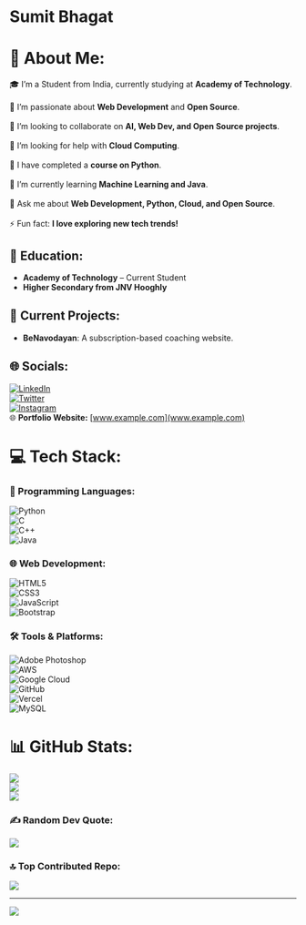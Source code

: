 # Sumit Bhagat
# 💫 About Me:
🎓 I’m a Student from India, currently studying at **Academy of Technology**.<br>  
🔭 I’m passionate about **Web Development** and **Open Source**.<br>  
👯 I’m looking to collaborate on **AI, Web Dev, and Open Source projects**.<br>  
🤝 I’m looking for help with **Cloud Computing**.<br>  
🚀 I have completed a **course on Python**.<br>  
🌱 I’m currently learning **Machine Learning and Java**.<br>  
💬 Ask me about **Web Development, Python, Cloud, and Open Source**.<br>  
⚡ Fun fact: **I love exploring new tech trends!**  

## 🏫 Education:
- **Academy of Technology** – Current Student  
- **Higher Secondary from JNV Hooghly**  

## 🚀 Current Projects:
- **BeNavodayan**: A subscription-based coaching website.  

## 🌐 Socials:
[![LinkedIn](https://img.shields.io/badge/LinkedIn-%230077B5.svg?logo=linkedin&logoColor=white)](https://linkedin.com/in/sumit--chatterjee)  
[![Twitter](https://img.shields.io/badge/Twitter-%231DA1F2.svg?logo=twitter&logoColor=white)](https://x.com/Sumit__Bhagat_)  
[![Instagram](https://img.shields.io/badge/Instagram-%23E4405F.svg?logo=instagram&logoColor=white)](https://www.instagram.com/sumit_bhagat_2004/)  
🌐 **Portfolio Website:** [www.example.com](www.example.com)  

# 💻 Tech Stack:
### 🚀 Programming Languages:
![Python](https://img.shields.io/badge/python-3670A0?style=for-the-badge&logo=python&logoColor=ffdd54)  
![C](https://img.shields.io/badge/c-%2300599C.svg?style=for-the-badge&logo=c&logoColor=white)  
![C++](https://img.shields.io/badge/c++-%2300599C.svg?style=for-the-badge&logo=c%2B%2B&logoColor=white)  
![Java](https://img.shields.io/badge/java-%23ED8B00.svg?style=for-the-badge&logo=java&logoColor=white)  

### 🌐 Web Development:
![HTML5](https://img.shields.io/badge/html5-%23E34F26.svg?style=for-the-badge&logo=html5&logoColor=white)  
![CSS3](https://img.shields.io/badge/css3-%231572B6.svg?style=for-the-badge&logo=css3&logoColor=white)  
![JavaScript](https://img.shields.io/badge/javascript-%23323330.svg?style=for-the-badge&logo=javascript&logoColor=%23F7DF1E)  
![Bootstrap](https://img.shields.io/badge/bootstrap-%238511FA.svg?style=for-the-badge&logo=bootstrap&logoColor=white)  

### 🛠️ Tools & Platforms:
![Adobe Photoshop](https://img.shields.io/badge/adobe%20photoshop-%2331A8FF.svg?style=for-the-badge&logo=adobe%20photoshop&logoColor=white)  
![AWS](https://img.shields.io/badge/AWS-%23FF9900.svg?style=for-the-badge&logo=amazon-aws&logoColor=white)  
![Google Cloud](https://img.shields.io/badge/Google%20Cloud-%234285F4.svg?style=for-the-badge&logo=google-cloud&logoColor=white)  
![GitHub](https://img.shields.io/badge/github-%23121011.svg?style=for-the-badge&logo=github&logoColor=white)  
![Vercel](https://img.shields.io/badge/vercel-%23000000.svg?style=for-the-badge&logo=vercel&logoColor=white)  
![MySQL](https://img.shields.io/badge/mysql-%2300f.svg?style=for-the-badge&logo=mysql&logoColor=white)  

# 📊 GitHub Stats:
![](https://github-readme-stats.vercel.app/api?username=sumit-bhagat-2004&theme=dark&hide_border=false&include_all_commits=false&count_private=false)<br/>
![](https://github-readme-streak-stats.herokuapp.com/?user=sumit-bhagat-2004&theme=dark&hide_border=false)<br/>
![](https://github-readme-stats.vercel.app/api/top-langs/?username=sumit-bhagat-2004&theme=dark&hide_border=false&include_all_commits=false&count_private=false&layout=compact)

### ✍️ Random Dev Quote:
![](https://quotes-github-readme.vercel.app/api?type=horizontal&theme=radical)

### 🔝 Top Contributed Repo:
![](https://github-contributor-stats.vercel.app/api?username=sumit-bhagat-2004&limit=5&theme=dark&combine_all_yearly_contributions=true)

---
[![](https://visitcount.itsvg.in/api?id=sumit-bhagat-2004&icon=0&color=12)](https://visitcount.itsvg.in)

<!-- Proudly created with GPRM ( https://gprm.itsvg.in ) -->
